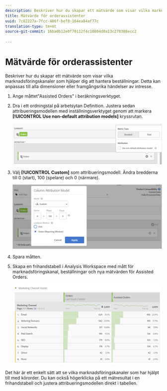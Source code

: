 ```yaml
---
description: Beskriver hur du skapar ett mätvärde som visar vilka marknadsföringskanaler som hjälper dig att hantera beställningar. Detta kan anpassas till alla dimensioner eller framgångsrika händelser av intresse.
title: Mätvärde för orderassistenter
uuid: 7c82227a-7fcc-486f-bef8-164ea84af77c
translation-type: tm+mt
source-git-commit: 16ba0b12e0f70112f4c10804d0a13c278388ecc2

---
```



# Mätvärde för orderassistenter

Beskriver hur du skapar ett mätvärde som visar vilka marknadsföringskanaler som hjälper dig att hantera beställningar. Detta kan anpassas till alla dimensioner eller framgångsrika händelser av intresse.

1. Ange måttet&quot;Assisted Orders&quot; i beräkningsverktyget.
1. Dra i ett ordningstal på arbetsytan Definition. Justera sedan attribueringsmodellen med inställningsverktyget genom att markera **[!UICONTROL Use non-default attribution models]** kryssrutan.

   ![](assets/attr-model.png)

1. Välj **[!UICONTROL Custom]** som attribueringsmodell. Ändra bredderna till 0 (start), 100 (spelare) och 0 (närmare).

   ![](assets/custom-attr-model.png)

1. Spara måtten.
1. Skapa en frihandstabell i Analysis Workspace med mått för marknadsföringskanal, beställningar och nya mätvärden för Assisted Orders.

   ![](assets/mktg-channel-assists.png)

Det här är ett enkelt sätt att se vilka marknadsföringskanaler som har hjälpt till med körorder. Du kan också högerklicka på ett mätresultat i en frihandstabell och justera attribueringsmodellen direkt i tabellen.
